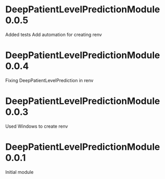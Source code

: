 DeepPatientLevelPredictionModule 0.0.5
=======================
Added tests
Add automation for creating renv

DeepPatientLevelPredictionModule 0.0.4
=======================
Fixing DeepPatientLevelPrediction in renv

DeepPatientLevelPredictionModule 0.0.3
=======================

Used Windows to create renv

DeepPatientLevelPredictionModule 0.0.1
=======================

Initial module
